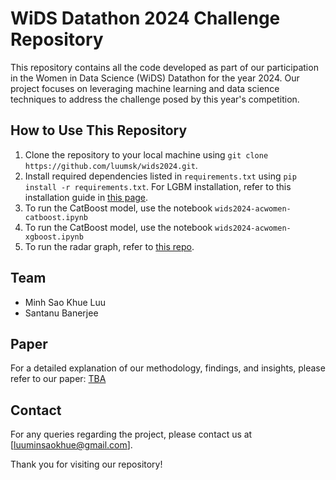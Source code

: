 # WiDS Datathon 2024 Challenge Repository

This repository contains all the code developed as part of our participation in the Women in Data Science (WiDS) Datathon for the year 2024. Our project focuses on leveraging machine learning and data science techniques to address the challenge posed by this year's competition.


## How to Use This Repository

1. Clone the repository to your local machine using `git clone https://github.com/luumsk/wids2024.git`.
2. Install required dependencies listed in `requirements.txt` using `pip install -r requirements.txt`.
For LGBM installation, refer to this installation guide in [this page](https://lightgbm.readthedocs.io/en/latest/Installation-Guide.html).
3. To run the CatBoost model, use the notebook `wids2024-acwomen-catboost.ipynb` 
4. To run the CatBoost model, use the notebook `wids2024-acwomen-xgboost.ipynb` 
5. To run the radar graph, refer to [this repo](https://github.com/SanTanBan/WiDS-AcWomen).

## Team

- Minh Sao Khue Luu
- Santanu Banerjee

## Paper

For a detailed explanation of our methodology, findings, and insights, please refer to our paper: [TBA]()


## Contact

For any queries regarding the project, please contact us at [luuminsaokhue@gmail.com].

Thank you for visiting our repository!